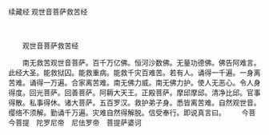 续藏经   观世音菩萨救苦经

　　 

　　观世音菩萨救苦经

　　南无救苦观世音菩萨。百千万亿佛。恒河沙数佛。无量功德佛。佛告阿难言。此经大圣。能救狱囚。能救重病。能救千灾百难苦。若有人。诵得一千遍。一身离苦难。诵得一万遍。合家离苦难。南无佛力威。南无佛力护。使人无恶心。令人身得度。回光菩萨。回善菩萨。阿耨大天王。正殿菩萨。摩邱摩邱。清净比邱。官事得散。私事得休。诸大菩萨。五百罗汉。救护弟子身。悉皆离苦难。自然观世音。缨络不须解。勤诵千万遍。灾难自然得解脱。信受奉行。即说真言曰。
　　今菩今菩提　陀罗尼帝　尼佉罗帝　菩提萨婆诃
